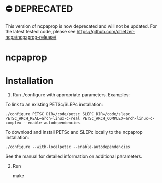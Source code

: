 # ⛔️ DEPRECATED

This version of ncpaprop is now deprecated and will not be updated.  For the latest tested code, please see https://github.com/chetzer-ncpa/ncpaprop-release/

# ncpaprop

# Installation

1. Run ./configure with appropriate parameters.  Examples:

To link to an existing PETSc/SLEPc installation:

	./configure PETSC_DIR=/code/petsc SLEPC_DIR=/code/slepc PETSC_ARCH_REAL=arch-linux-c-real PETSC_ARCH_COMPLEX=arch-linux-c-complex --enable-autodependencies

To download and install PETSc and SLEPc locally to the ncpaprop installation:

	./configure --with-localpetsc --enable-autodependencies

See the manual for detailed information on additional parameters.

2. Run 

	make
